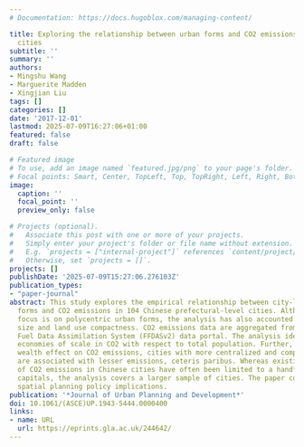 ```yaml
---
# Documentation: https://docs.hugoblox.com/managing-content/

title: Exploring the relationship between urban forms and CO2 emissions in 104 Chinese
  cities
subtitle: ''
summary: ''
authors:
- Mingshu Wang
- Marguerite Madden
- Xingjian Liu
tags: []
categories: []
date: '2017-12-01'
lastmod: 2025-07-09T16:27:06+01:00
featured: false
draft: false

# Featured image
# To use, add an image named `featured.jpg/png` to your page's folder.
# Focal points: Smart, Center, TopLeft, Top, TopRight, Left, Right, BottomLeft, Bottom, BottomRight.
image:
  caption: ''
  focal_point: ''
  preview_only: false

# Projects (optional).
#   Associate this post with one or more of your projects.
#   Simply enter your project's folder or file name without extension.
#   E.g. `projects = ["internal-project"]` references `content/project/deep-learning/index.md`.
#   Otherwise, set `projects = []`.
projects: []
publishDate: '2025-07-09T15:27:06.276103Z'
publication_types:
- "paper-journal"
abstract: This study explores the empirical relationship between city-level urban
  forms and CO2 emissions in 104 Chinese prefectural-level cities. Although the analytical
  focus is on polycentric urban forms, the analysis has also accounted for population
  size and land use compactness. CO2 emissions data are aggregated from the Fossil
  Fuel Data Assimilation System (FFDASv2) data portal. The analysis identifies substantial
  economies of scale in CO2 with respect to total population. Further, despite a substantial
  wealth effect on CO2 emissions, cities with more centralized and compact urban forms
  are associated with lesser emissions, ceteris paribus. Whereas existing analyses
  of CO2 emissions in Chinese cities have often been limited to a handful of provincial
  capitals, the analysis covers a larger sample of cities. The paper concludes with
  spatial planning policy implications.
publication: '*Journal of Urban Planning and Development*'
doi: 10.1061/(ASCE)UP.1943-5444.0000400
links:
- name: URL
  url: https://eprints.gla.ac.uk/244642/
---
```

